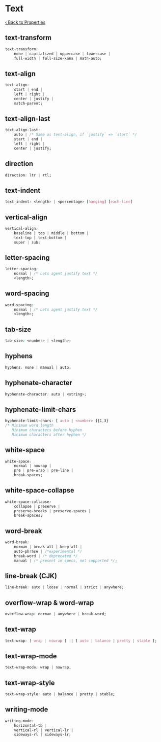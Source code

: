 # Text

[‹ Back to Properties](./properties.md)

## text-transform

```css
text-transform:
    none | capitalized | uppercase | lowercase |
    full-width | full-size-kana | math-auto;
```

## text-align

```css
text-align: 
    start | end | 
    left | right | 
    center | justify | 
    match-parent;
```

## text-align-last

```css
text-align-last: 
    auto | /* Same as text-align, if `justify` => `start` */
    start | end | 
    left | right | 
    center | justify;
```

## direction

```css
direction: ltr | rtl;
```

## text-indent

```css
text-indent: <length> | <percentage> [hanging] [each-line]
```

## vertical-align

```css
vertical-align: 
    baseline | top | middle | bottom | 
    text-top | text-bottom | 
    super | sub;
```

## letter-spacing

```css
letter-spacing:
    normal | /* Lets agent justify text */
    <length>;
```

## word-spacing

```css
word-spacing:
    normal | /* Lets agent justify text */
    <length>;
```

## tab-size

```css
tab-size: <number> | <length>;
```

## hyphens

```css
hyphens: none | manual | auto;
```

## hyphenate-character

```css
hyphenate-character: auto | <string>;
```

## hyphenate-limit-chars

```css
hyphenate-limit-chars: [ auto | <number> ]{1,3}
/* Minimum word length
   Minimum characters before hyphen
   Minimum characters after hyphen */
```

## white-space

```css
white-space: 
    normal | nowrap |
    pre | pre-wrap | pre-line |
    break-spaces;
```

## white-space-collapse

```css
white-space-collapse:
    collapse | preserve | 
    preserve-breaks | preserve-spaces | 
    break-spaces;
```

## word-break

```css
word-break: 
    norman | break-all | keep-all |
    auto-phrase | /*experimental */
    break-word | /* deprecated */
    manual | /* present in specs, not supported */;
```

## line-break (CJK)

```css
line-break: auto | loose | normal | strict | anywhere;
```

## overflow-wrap & word-wrap

```css
overflow-wrap: norman | anywhere | break-word;
```

## text-wrap

```CSS
text-wrap: [ wrap | nowrap ] || [ auto | balance | pretty | stable ];
```

## text-wrap-mode

```CSS
text-wrap-mode: wrap | nowrap;
```

## text-wrap-style

```CSS
text-wrap-style: auto | balance | pretty | stable;
```

## writing-mode

```CSS
writing-mode: 
    horizontal-tb | 
    vertical-rl | vertical-lr |
    sideways-rl | sideways-lr;
```